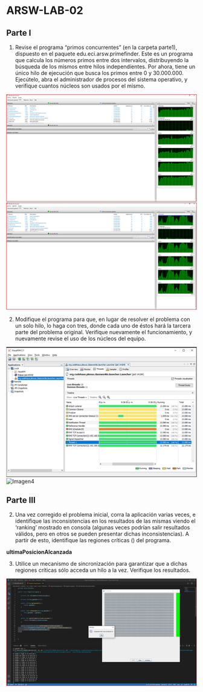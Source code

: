 # ARSW-LAB-02

## Parte I
1. Revise el programa “primos concurrentes” (en la carpeta parte1), dispuesto en el paquete edu.eci.arsw.primefinder. Este es un programa que calcula los números primos entre dos intervalos, distribuyendo la búsqueda de los mismos entre hilos independientes. Por ahora, tiene un único hilo de ejecución que busca los primos entre 0 y 30.000.000. Ejecútelo, abra el administrador de procesos del sistema operativo, y verifique cuantos núcleos son usados por el mismo.

![Imagen1](https://github.com/Brayandres/ARSW-LAB-02/blob/master/img/img1.PNG)
![Imagen2](https://github.com/Brayandres/ARSW-LAB-02/blob/master/img/img2.PNG)

2. Modifique el programa para que, en lugar de resolver el problema con un solo hilo, lo haga con tres, donde cada uno de éstos hará la tarcera parte del problema original. Verifique nuevamente el funcionamiento, y nuevamente revise el uso de los núcleos del equipo.

![Imagen3](https://github.com/Brayandres/ARSW-LAB-02/blob/master/img/Parte1_1Threads.PNG)
![Imagen4](https://github.com/Brayandres/ARSW-LAB-02/blob/master/img/Parte1_3Threads.PNGg)

## Parte III

2. Una vez corregido el problema inicial, corra la aplicación varias veces, e identifique las inconsistencias en los resultados de las mismas viendo el ‘ranking’ mostrado en consola (algunas veces podrían salir resultados válidos, pero en otros se pueden presentar dichas inconsistencias). A partir de esto, identifique las regiones críticas () del programa.

**ultimaPosicionAlcanzada**

3. Utilice un mecanismo de sincronización para garantizar que a dichas regiones críticas sólo acceda un hilo a la vez. Verifique los resultados.

![Imagen5](/img/img3.PNG)

